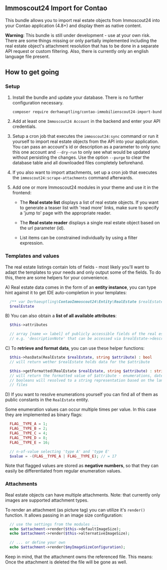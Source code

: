 ## Immoscout24 Import for Contao

This bundle allows you to import real estate objects from Immoscout24 into your
Contao application (4.8+) and display them as native content.

**Warning**: This bundle is still under development - use at your own risk. There
             are some things missing or only partially implemented including the
             real estate object's attachment resolution that has to be done in a
             separate API request or custom filtering. Also, there is currently
             only an english language file present.

## How to get going

### Setup
 1. Install the bundle and update your database. There is no further
    configuration necessary.
    ```bash
    composer require derhaeuptling/contao-immobilienscout24-import-bundle
    ```

 2. Add at least one `Immoscout24 Account` in the backend and enter your API
    credentials.

 3. Setup a cron job that executes the `immoscout24:sync` command or run it
    yourself to import real estate objects from the API into your application.
    You can pass an account's id or description as a parameter to only sync
    this one account and `--dry-run` to only see what would be updated without
    persisting the changes. Use the option `--purge` to clear the database
    table and all downloaded files completely beforehand.

 4. If you also want to import attachments, set up a cron job that executes
    the `immoscout24:scrape-attachments` command afterwards.

 5. Add one or more Immoscout24 modules in your theme and use it in the frontend:
    - The **Real estate list** displays a list of real estate objects. If you
      want to generate a teaser list with 'read more' links, make sure to
      specify a 'jump to' page with the appropriate reader.

    - The **Real estate reader** displays a single real estate object based on
      the url parameter (id).

    - List items can be constrained individually by using a filter expression.


### Templates and values
The real estate listings contain lots of fields - most likely you'll want to
adapt the templates to your needs and only output some of the fields. To do
this, there are some helpers for your convenience.

A) Real estate data comes in the form of an **entity instance**, you can type hint
against it to get IDE auto-completion in your templates:
```php
  /** var Derhaeuptling\ContaoImmoscout24\Entity\RealEstate $realEstate */
  $realEstate
```

B) You can also obtain a **list of all available attributes**:
```php
  $this->attributes

  // array [name => label] of publicly accessible fields of the real estate objects
  // e.g. 'descriptionNote' that can be accessed via $realEstate->descriptionNote
```

C) To **retrieve and format data**, you can use these helper functions:
```php
  $this->hasData(RealEstate $realEstate, string $attribute) : bool
  // will return wether $realEstate holds data for the $attribute

  $this->getFormatted(RealEstate $realEstate, string $attribute) : string
  // will return the formatted value of $attribute - enumerations, dates and
  // booleans will resolved to a string representation based on the language
  // files
```

D) If you want to resolve enumerations yourself you can find all of them as
public constants in the `RealEstate` entity.

Some enumeration values can occur multiple times per value. In this case
they are implemented as binary flags:
```php
  FLAG__TYPE_A = 1;
  FLAG__TYPE_B = 2;
  FLAG__TYPE_C = 4;
  FLAG__TYPE_D = 8;
  FLAG__TYPE_E = 16;

  // n-of-value selecting 'type A' and 'type E'
  $value = -(FLAG__TYPE_A | FLAG__TYPE_E); // = 17
```
Note that flagged values are stored as **negative numbers**, so that they can
easily be differentiated from regular enumeration values.

### Attachments
Real estate objects can have multiple attachments. Note: that currently only images
are supported attachment types.

To render an attachment (as picture tag) you can utilize it's `render()` function.
It allows passing in an image size configuration:
```php
  // use the settings from the modules ...
  echo $attachment->render($this->defaultImageSize);
  echo $attachment->render($this->alternativeImageSize);

  // ... or define your own
  echo $attachment->render($myImageSizeConfiguration);
```

Keep in mind, that the attachment owns the referenced file. This means: Once the
attachment is deleted the file will be gone as well.
